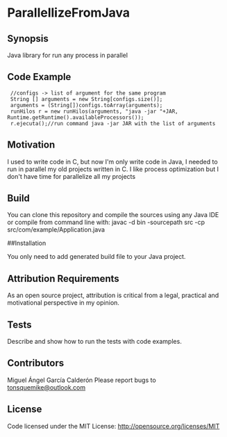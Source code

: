 # ParallellizeFromJava
## Synopsis

Java library for run any process in parallel

## Code Example

```
 //configs -> list of argument for the same program
 String [] arguments = new String[configs.size()];
 arguments = (String[])configs.toArray(arguments);
 runHilos r = new runHilos(arguments, "java -jar "+JAR, Runtime.getRuntime().availableProcessors());
 r.ejecuta();//run command java -jar JAR with the list of arguments
```

## Motivation

I used to write code in C, but now I'm only write code in Java, I needed to run in parallel my old projects written in C.
I like process optimization but I don't have time for parallelize all my projects

## Build

You can clone this repository and compile the sources using any Java IDE or compile from command line with:
javac -d bin -sourcepath src -cp src/com/example/Application.java

##Installation

You only need to add generated build file to your Java project.

## Attribution Requirements

As an open source project, attribution is critical from a legal, practical and motivational perspective in my opinion.

## Tests

Describe and show how to run the tests with code examples.

## Contributors
Miguel Ángel García Calderón
Please report bugs to tonsquemike@outlook.com 

## License

Code licensed under the MIT License: http://opensource.org/licenses/MIT
